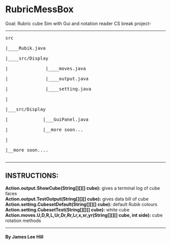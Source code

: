 # RubricMessBox
Goal: Rubric cube Sim with Gui and notation reader
CS break project-
__________________________________
<pre>
src<br>
|____Rubik.java<br>
|____src/Display<br>
|              |____moves.java<br>
|              |____output.java<br>
|              |____setting.java<br>
|<br>
|___src/Display<br>
|             |___GuiPanel.java<br>
|             |__more soon...<br>
|<br>
|__more soon....<br>
</pre>
_________________________________
## INSTRUCTIONS:<br>
**Action.output.ShowCube(String[][][] cube):** gives a terminal log of cube faces<br>
**Action.output.TestOutput(String[][][] cube):** gives data bill of cube<br>
**Action.setting.CubesetDefault(String[][][] cube):** default Rubik colours<br>
**Action.setting.CubesetTest(String[][][] cube):** white cube<br>
**Action.moves.U,D,R,L,Ur,Dr,Rr,Lr,x,xr,yr(String[][][] cube, int side):** cube rotation methods<br>
__________________________________
#### By James Lee Hill
